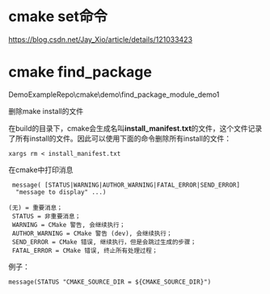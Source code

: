 # cmake set命令

https://blog.csdn.net/Jay_Xio/article/details/121033423


# cmake find_package

DemoExampleRepo\cmake\demo\find_package_module_demo1



删除make install的文件

在build的目录下，cmake会生成名叫**install_manifest.txt**的文件，这个文件记录了所有install的文件。因此可以使用下面的命令删除所有install的文件：

```shell
xargs rm < install_manifest.txt
```

在cmake中打印消息

```shell
 message( [STATUS|WARNING|AUTHOR_WARNING|FATAL_ERROR|SEND_ERROR]
  "message to display" ...)
```

```shell
(无) = 重要消息；
 STATUS = 非重要消息；
 WARNING = CMake 警告, 会继续执行；
 AUTHOR_WARNING = CMake 警告 (dev), 会继续执行；
 SEND_ERROR = CMake 错误, 继续执行，但是会跳过生成的步骤；
 FATAL_ERROR = CMake 错误, 终止所有处理过程；
```

例子：

```shell
message(STATUS "CMAKE_SOURCE_DIR = ${CMAKE_SOURCE_DIR}")
```
